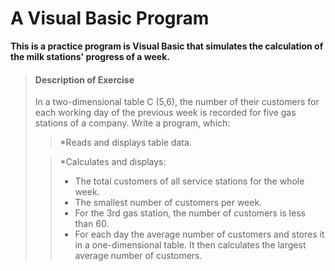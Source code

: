 # A Visual Basic Program

**This is a practice program is Visual Basic that simulates the calculation of the milk stations' progress of a week.**

>#### Description of Exercise
>
>In a two-dimensional table C (5,6), the number of their customers for each working day of the previous week is recorded for five gas stations of a company.
>Write a program, which:
>>*Reads and displays table data.
>
>>*Calculates and displays:
>>* The total customers of all service stations for the whole week.
>>* The smallest number of customers per week.
>>* For the 3rd gas station, the number of customers is less than 60.
>>* For each day the average number of customers and stores it in a one-dimensional table. It then calculates the largest average number of customers.
>

